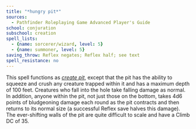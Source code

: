 ```yaml
---
title: "*hungry pit*"
sources:
  - Pathfinder Roleplaying Game Advanced Player's Guide
school: conjuration
subschool: creation
spell_lists:
  - {name: sorcerer/wizard, level: 5}
  - {name: summoner, level: 5}
saving_throw: Reflex negates; Reflex half; see text
spell_resistance: no
---
```


This spell functions as [*create pit*](/spells/create-pit/), except that the pit has the ability to squeeze and crush any creature trapped within it and has a maximum depth of 100 feet. Creatures who fall into the hole take falling damage as normal. In addition, anyone within the pit, not just those on the bottom, takes 4d6 points of bludgeoning damage each round as the pit contracts and then returns to its normal size (a successful Reflex save halves this damage). The ever-shifting walls of the pit are quite difficult to scale and have a Climb DC of 35.

